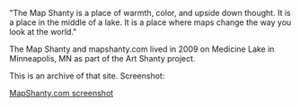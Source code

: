 "The Map Shanty is a place of warmth, color, and upside down thought. It is a place in the middle of a lake. It is a place where maps change the way you look at the world."

The Map Shanty and mapshanty.com lived in 2009 on Medicine Lake in Minneapolis, MN as part of the Art Shanty project.

This is an archive of that site.  Screenshot:

[MapShanty.com screenshot](https://raw.github.com/zzolo/mapshanty.com/master/mapshanty-screen.png?raw=true)